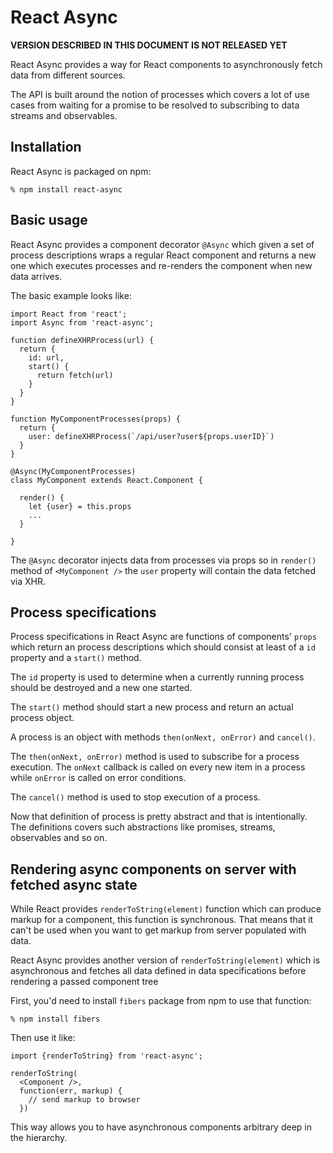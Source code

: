 # React Async

**VERSION DESCRIBED IN THIS DOCUMENT IS NOT RELEASED YET**

React Async provides a way for React components to asynchronously fetch data
from different sources.

The API is built around the notion of processes which covers a lot of use cases
from waiting for a promise to be resolved to subscribing to data streams and
observables.

## Installation

React Async is packaged on npm:

    % npm install react-async

## Basic usage

React Async provides a component decorator `@Async` which given a set of process
descriptions wraps a regular React component and returns a new one which
executes processes and re-renders the component when new data arrives.

The basic example looks like:

    import React from 'react';
    import Async from 'react-async';

    function defineXHRProcess(url) {
      return {
        id: url,
        start() {
          return fetch(url)
        }
      }
    }

    function MyComponentProcesses(props) {
      return {
        user: defineXHRProcess(`/api/user?user${props.userID}`)
      }
    }

    @Async(MyComponentProcesses)
    class MyComponent extends React.Component {

      render() {
        let {user} = this.props
        ...
      }

    }

The `@Async` decorator injects data from processes via props so in `render()`
method of `<MyComponent />` the `user` property will contain the data fetched
via XHR.

## Process specifications

Process specifications in React Async are functions of components' `props` which
return an process descriptions which should consist at least of a `id` property
and a `start()` method.

The `id` property is used to determine when a currently running process should
be destroyed and a new one started.

The `start()` method should start a new process and return an actual process
object.

A process is an object with methods `then(onNext, onError)` and `cancel()`.

The `then(onNext, onError)` method is used to subscribe for a process execution.
The `onNext` callback is called on every new item in a process while `onError`
is called on error conditions.

The `cancel()` method is used to stop execution of a process.

Now that definition of process is pretty abstract and that is intentionally. The
definitions covers such abstractions like promises, streams, observables and so
on.

## Rendering async components on server with fetched async state

While React provides `renderToString(element)` function which can produce markup
for a component, this function is synchronous. That means that it can't be used
when you want to get markup from server populated with data.

React Async provides another version of `renderToString(element)` which is
asynchronous and fetches all data defined in data specifications before
rendering a passed component tree

First, you'd need to install `fibers` package from npm to use that function:

    % npm install fibers

Then use it like:

    import {renderToString} from 'react-async';

    renderToString(
      <Component />,
      function(err, markup) {
        // send markup to browser
      })

This way allows you to have asynchronous components arbitrary deep in the
hierarchy.
